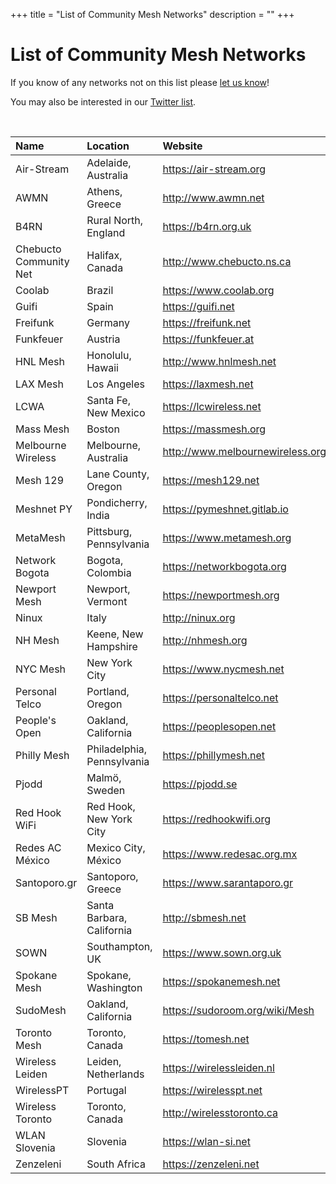 +++
title = "List of Community Mesh Networks"
description = ""
+++

# List of Community Mesh Networks

If you know of any networks not on this list please <a href="https://keybase.io/team/meshcenter">let us know</a>!

You may also be interested in our [Twitter list](https://twitter.com/meshcenter/lists/community-mesh-networks).

<br />

| Name                   | Location                   | Website                               | Twitter                               |
| :--------------------- | :------------------------- | :------------------------------------ | :------------------------------------ |
| Air-Stream             | Adelaide, Australia        | <https://air-stream.org>              | <https://twitter.com/AirStreamWiFi>   |
| AWMN                   | Athens, Greece             | <http://www.awmn.net>                 | -                                     |
| B4RN                   | Rural North, England       | <https://b4rn.org.uk>                 | <https://twitter.com/dig2agig>        |
| Chebucto Community Net | Halifax, Canada            | <http://www.chebucto.ns.ca>           | <https://twitter.com/chebuctocommnet> |
| Coolab                 | Brazil                     | <https://www.coolab.org>              | <https://twitter.com/coolabdiz>       |
| Guifi                  | Spain                      | <https://guifi.net>                   | -                                     |
| Freifunk               | Germany                    | <https://freifunk.net>                | <https://twitter.com/freifunk>        |
| Funkfeuer              | Austria                    | <https://funkfeuer.at>                | <https://twitter.com/funkfeuer_at>    |
| HNL Mesh               | Honolulu, Hawaii           | <http://www.hnlmesh.net>              | <https://twitter.com/HNLMesh>         |
| LAX Mesh               | Los Angeles                | <https://laxmesh.net>                 | -                                     |
| LCWA                   | Santa Fe, New Mexico       | <https://lcwireless.net>              | -                                     |
| Mass Mesh              | Boston                     | <https://massmesh.org>                | -                                     |
| Melbourne Wireless     | Melbourne, Australia       | <http://www.melbournewireless.org.au> | <https://twitter.com/MelbWireless>    |
| Mesh 129               | Lane County, Oregon        | <https://mesh129.net>                 | <https://twitter.com/mesh129net>      |
| Meshnet PY             | Pondicherry, India         | <https://pymeshnet.gitlab.io>         | <https://twitter.com/pymesh>          |
| MetaMesh               | Pittsburg, Pennsylvania    | <https://www.metamesh.org>            | <https://twitter.com/MetaMeshWC>      |
| Network Bogota         | Bogota, Colombia           | <https://networkbogota.org>           | <https://twitter.com/Network_Bogota>  |
| Newport Mesh           | Newport, Vermont           | <https://newportmesh.org>             | -                                     |
| Ninux                  | Italy                      | <http://ninux.org>                    | <https://twitter.com/ninuxorg>        |
| NH Mesh                | Keene, New Hampshire       | <http://nhmesh.org>                   | <https://twitter.com/nhmesh_org>      |
| NYC Mesh               | New York City              | <https://www.nycmesh.net>             | <https://twitter.com/nycmesh>         |
| Personal Telco         | Portland, Oregon           | <https://personaltelco.net>           | <https://twitter.com/personaltelco>   |
| People's Open          | Oakland, California        | <https://peoplesopen.net>             | <https://twitter.com/pplsopennet>     |
| Philly Mesh            | Philadelphia, Pennsylvania | <https://phillymesh.net>              | <https://twitter.com/phillymesh>      |
| Pjodd                  | Malmö, Sweden              | <https://pjodd.se>                    | -                                     |
| Red Hook WiFi          | Red Hook, New York City    | <https://redhookwifi.org>             | <https://twitter.com/redhookwifi>     |
| Redes AC México        | Mexico City, México        | <https://www.redesac.org.mx>          | <https://twitter.com/redesac_mx>      |
| Santoporo.gr           | Santoporo, Greece          | <https://www.sarantaporo.gr>          | <https://twitter.com/Sarantaporogr>   |
| SB Mesh                | Santa Barbara, California  | <http://sbmesh.net>                   | <https://twitter.com/sbmeshnet>       |
| SOWN                   | Southampton, UK            | <https://www.sown.org.uk>             | -                                     |
| Spokane Mesh           | Spokane, Washington        | <https://spokanemesh.net>             | <https://twitter.com/spokanemesh>     |
| SudoMesh               | Oakland, California        | <https://sudoroom.org/wiki/Mesh>      | <https://twitter.com/sudomesh>        |
| Toronto Mesh           | Toronto, Canada            | <https://tomesh.net>                  | <https://twitter.com/tomeshnet>       |
| Wireless Leiden        | Leiden, Netherlands        | <https://wirelessleiden.nl>           | -                                     |
| WirelessPT             | Portugal                   | <https://wirelesspt.net>              | <https://twitter.com/wirelesspt>      |
| Wireless Toronto       | Toronto, Canada            | <http://wirelesstoronto.ca>           | <https://twitter.com/wirelesstoronto> |
| WLAN Slovenia          | Slovenia                   | <https://wlan-si.net>                 | <https://twitter.com/wlanslovenija>   |
| Zenzeleni              | South Africa               | <https://zenzeleni.net>               | <https://twitter.com/zenzeleninet>    |
